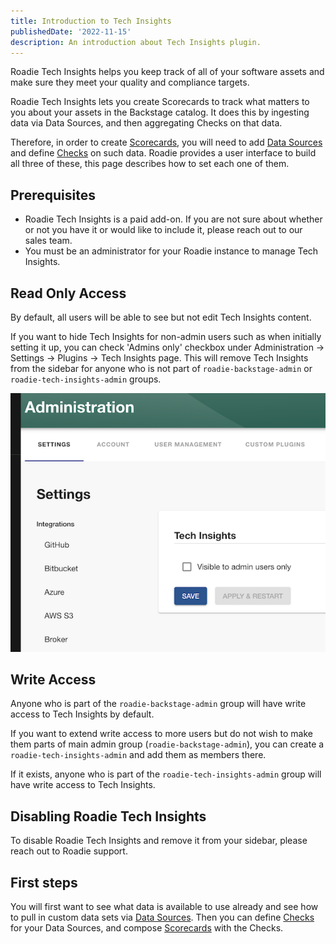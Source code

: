 ```yaml
---
title: Introduction to Tech Insights
publishedDate: '2022-11-15'
description: An introduction about Tech Insights plugin.
---
```


Roadie Tech Insights helps you keep track of all of your software assets and make sure they meet your quality and compliance targets.

Roadie Tech Insights lets you create Scorecards to track what matters to you about your assets in the Backstage catalog. It does this by ingesting data via Data Sources, and then aggregating Checks on that data.

Therefore, in order to create [Scorecards](../scorecards/index.md), you will need to add [Data Sources](../data-sources/index.md) and define [Checks](../checks//index.md) on such data. Roadie provides a user interface to build all three of these, this page describes how to set each one of them.

## Prerequisites

- Roadie Tech Insights is a paid add-on. If you are not sure about whether or not you have it or would like to include it, please reach out to our sales team.
- You must be an administrator for your Roadie instance to manage Tech Insights.

## Read Only Access

By default, all users will be able to see but not edit Tech Insights content.

If you want to hide Tech Insights for non-admin users such as when initially setting it up, you can check 'Admins only' checkbox under Administration → Settings → Plugins → Tech Insights page. This will remove Tech Insights from the sidebar for anyone who is not part of `roadie-backstage-admin` or `roadie-tech-insights-admin` groups.

![Admin Only View](./admin-only-settings.png)

## Write Access

Anyone who is part of the `roadie-backstage-admin` group will have write access to Tech Insights by default.

If you want to extend write access to more users but do not wish to make them parts of main admin group (`roadie-backstage-admin`), you can create a `roadie-tech-insights-admin` and add them as members there.

If it exists, anyone who is part of the `roadie-tech-insights-admin` group will have write access to Tech Insights.

## Disabling Roadie Tech Insights

To disable Roadie Tech Insights and remove it from your sidebar, please reach out to Roadie support.

## First steps

You will first want to see what data is available to use already and see how to pull in custom data sets via [Data Sources](../data-sources/). Then you can define [Checks](../checks/) for your Data Sources, and compose [Scorecards](../scorecards/) with the Checks.
